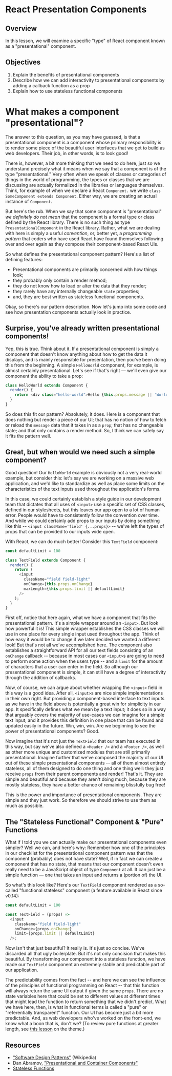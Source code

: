 # React Presentation Components

## Overview
In this lesson, we will examine a specific "type" of React component known as a "presentational" component.

## Objectives

1. Explain the benefits of presentational components
2. Describe how we can add interactivity to presentational components by adding a callback function as a prop
3. Explain how to use stateless functional components

# What makes a component "presentational"?

The answer to this question, as you may have guessed, is that a presentational component is a component whose primary responsibility is to render some piece of the beautiful user interfaces that we get to build as web developers. Their job, in other words, is to look good!

There is, however, a bit more thinking that we need to do here, just so we understand precisely what it means when we say that a component is of the type "presentational." Very often when we speak of classes or categories of things in the world of programming, the types or classes that we are discussing are actually formalized in the libraries or languages themselves. Think, for example of when we declare a React `Component.` we write `class SomeComponent extends Component`. Either way, we are creating an actual instance of `Component`.

But here's the rub. When we say that some component is "presentational" *we definitely do not mean* that the component is a formal type or class defined by the React library. There is no such thing as type `PresentationalComponent` in the React library. Rather, what we are dealing with here is simply a useful *convention*, or, better yet, a *programming pattern* that coders who have used React have found themselves following over and over again as they compose their component-based React UIs.

So what defines the presentational component pattern? Here's a list of defining features:
* Presentational components are primarily concerned with how things look;
* they probably only contain a render method;
* they do not know how to load or alter the data that they render;
* they rarely have any internally changeable `state` properties;
* and, they are best written as stateless functional components.

Okay, so there's our pattern description. Now let's jump into some code and see how presentation components actually look in practice.

## Surprise, you've already written presentational components!

Yep, this is true. Think about it. If a presentational component is simply a component that doesn't know anything about how to get the data it displays, and is mainly responsible for presentation, then you've been doing this from the beginning. A simple `HelloWorld` component, for example, is almost certainly presentational. Let's see if that's right &mdash; we'll even give our component the ability to take a prop:

```javascript
class HelloWorld extends Component {
  render() {
    return <div class="hello-world">Hello {this.props.message || 'World' }</div>;
  }
}
```

So does this fit our pattern? Absolutely, it does. Here is a component that does nothing but render a piece of our UI; that has no notion of how to fetch or reload the `message` data that it takes in as a `prop`; that has no changeable state; and that only contains a render method. So, I think we can safely say it fits the pattern well.

## Great, but when would we need such a simple component?

Good question! Our `HelloWorld` example is obviously not a very real-world example, but consider this: let's say we are working on a massive web application, and we'd like to standardize as well as place some limits on the characteristics of the  text inputs used throughout the application's forms.

In this case, we could certainly establish a style guide in our development team that dictates that all uses of `<input>` use a specific set of CSS classes, defined in our stylesheets, but this leaves our app open to a lot of human error. People would have to consistently follow the convention over time. And while we could certainly add props to our inputs by doing something like this -- `<input className='field' {...props}>` -- we've left the types of props that can be provided to our inputs wide open.

With React, we can do much better! Consider this `TextField` component:

```javascript
const defaultLimit = 100

class TextField extends Component {
  render() {
    return (
      <input
        className="field field-light"
        onChange={this.props.onChange}
        maxLength={this.props.limit || defaultLimit} 
      />
    );
  }
}
```

First off, notice that here again, what we have a component that fits the presentational pattern. It's a simple wrapper around an `<input>`. But look how powerful it is! This simple wrapper establishes the CSS classes we will use in one place for every single input used throughout the app. Think of how easy it would be to change if we later decided we wanted a different look! But that's not all we've accomplished here. The component also establishes a straightforward API for all our text fields consisting of an `onChange` callback -- because in most cases our `<input>`s are going to need to perform some action when the users type -- and a `limit` for the amount of characters that a user can enter in the field. So although our presentational component is simple, it can still have a degree of interactivity through the addition of callbacks.

Now, of course, we can argue about whether wrapping the `<input>` field in this way is a good idea. After all, `<input>`s are nice simple implementations in their own right. But providing a component-based interface to text inputs as we have in the field above is potentially a great win for simplicity in our app. It specifically defines what we mean by a text input; it does so in a way that arguably covers the majority of use-cases we can imagine for a simple text input; and it provides this definition in one place that can be found and updated easily in the future. Win, win, win. Are we beginning to see the power of presentational components? Good.

Now imagine that it's not just the `TextField` that our team has executed in this way, but say we've also defined a `<Header />` and a `<Footer />`, as well as other more unique and customized modules that are still primarily presentational. Imagine further that we've composed the majority of our UI out of these simple presentational components -- all of them almost entirely stateless, all of them designed to do one thing and one thing well: they just receive `props` from their parent components and render! That's it. They are simple and beautiful and because they aren't doing much, because they are mostly stateless, they have a better chance of remaining blissfully bug free!

This is the power and importance of presentational components. They are simple and they just work. So therefore we should strive to use them as much as possible.

## The "Stateless Functional" Component & "Pure" Functions

What if I told you we can actually make our presentational components even simpler? Well we can, and here's why: Remember how one of the principles in our checklist for the presentational component pattern was that the component (probably) does not have state? Well, if in fact we can create a component that has no state, that means that our component doesn't even really need to be a JavaScript object of type `Component` at all. It can just be a simple function &mdash; one that takes an input and returns a (portion of) the UI.

So what's this look like? Here's our `TextField` component rendered as a so-called "functional stateless" component (a feature available in React since v0.14):

```javascript
const defaultLimit = 100

const TextField = (props) => 
  <input
    className="field field-light"
    onChange={props.onChange}
    limit={props.limit || defaultLimit} 
  />;
```
Now isn't that just beautiful? It really is. It's just so concise. We've discarded all that ugly boilerplate. But it's not only concision that makes this beautiful. By transforming our component into a stateless function, we have made our `TextField` component an extremely stable and predictable part of our application.

The predictability comes from the fact -- and here we can see the influence of the principles of functional programming on React -- that this function will always return the same UI output if given the same `props`. There are no state variables here that could be set to different values at different times that might lead the function to return something that we didn't predict. What we have here, then, is what in functional terms is called a "pure" or "referentially transparent"  function.  Our UI has become just a bit more predictable. And, as web developers who've worked on the front-end, we know what a boon that is, don't we? (To review pure functions at greater length, see [this lesson](https://github.com/learn-co-curriculum/javascript-pure-functions) on the theme.)

## Resources
- ["Software Design Patterns"](https://en.wikipedia.org/wiki/Software_design_pattern) (Wikipedia)
- Dan Abramov, ["Presentational and Container Components"](https://medium.com/@dan_abramov/smart-and-dumb-components-7ca2f9a7c7d0)
- [Stateless Functions](https://facebook.github.io/react/docs/reusable-components.html#stateless-functions)

